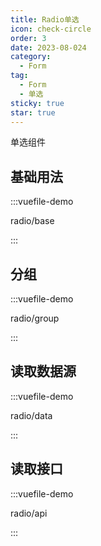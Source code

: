 ```yaml
---
title: Radio单选
icon: check-circle
order: 3
date: 2023-08-024
category:
  - Form
tag:
  - Form
  - 单选
sticky: true
star: true
---
```


单选组件

<!-- more -->

## 基础用法

:::vuefile-demo

radio/base

:::

## 分组

:::vuefile-demo

radio/group

:::

## 读取数据源

:::vuefile-demo

radio/data

:::

## 读取接口

:::vuefile-demo

radio/api

:::